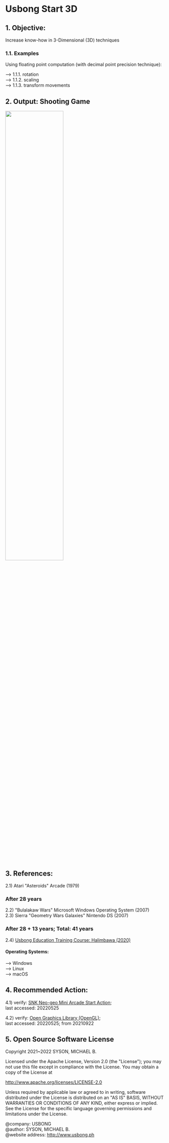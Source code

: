 # Usbong Start 3D

## 1. Objective: 
Increase know-how in 3-Dimensional (3D) techniques

### 1.1. Examples
Using floating point computation (with decimal point precision technique):<br/> 

--> 1.1.1. rotation<br/> 
--> 1.1.2. scaling<br/>
--> 1.1.3. transform movements<br/>

## 2. Output: Shooting Game

<img src="https://github.com/usbong/start3D/blob/main/Windows/screenshots/usbongStart3DV20220525T1941.png" width="60%">

## 3. References: 
2.1) Atari "Asteroids" Arcade (1979)

### After 28 years
2.2) "Bulalakaw Wars" Microsoft Windows Operating System (2007)<br/>
2.3) Sierra "Geometry Wars Galaxies" Nintendo DS (2007)

### After 28 + 13 years; Total: 41 years
2.4) [Usbong Education Training Course: Halimbawa (2020)](https://github.com/usbong/documentation/tree/master/Usbong/company/HR/Usbong%20Education%20Training%20Courses/Introduction%20to%20Image%20Processing%20Automation/With%20C%2B%2B%20Computer%20Language%20and%20OpenGL/UsbongHalimbawa)

#### Operating Systems:
--> Windows<br/>
--> Linux<br/>
--> macOS<br/>

## 4. Recommended Action: 
4.1) verify: [SNK Neo-geo Mini Arcade Start Action](https://www.snk-corp.co.jp/us/neogeomini/);<br/>
last accessed: 20220525<br/>

4.2) verify: [Open Graphics Library (OpenGL)](https://www.opengl.org/);<br/> 
last accessed: 20220525; from 20210922<br/>


## 5. Open Source Software License
Copyright 2021~2022 SYSON, MICHAEL B.

Licensed under the Apache License, Version 2.0 (the "License"); you may not use this file except in compliance with the License. You may obtain a copy of the License at

   http://www.apache.org/licenses/LICENSE-2.0
  
Unless required by applicable law or agreed to in writing, software distributed under the License is distributed on an "AS IS" BASIS, WITHOUT WARRANTIES OR CONDITIONS OF ANY KIND, either express or implied. See the License for the specific language governing permissions and limitations under the License.

@company: USBONG<br/>
@author: SYSON, MICHAEL B.<br/>
@website address: http://www.usbong.ph<br/>
